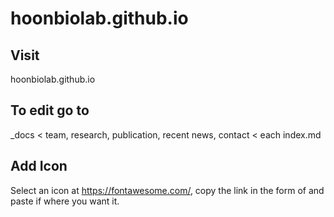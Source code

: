 # hoonbiolab.github.io

## Visit
hoonbiolab.github.io


## To edit go to
_docs < team, research, publication, recent news, contact < each index.md


## Add Icon
Select an icon at https://fontawesome.com/, copy the link in the form of <i class="~~"></i> and paste if where you want it.

